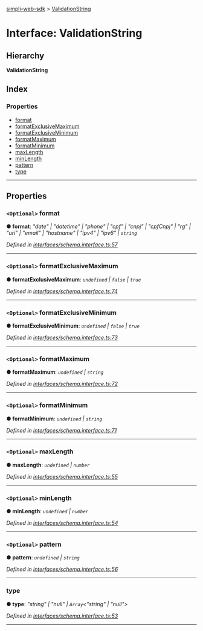 [simpli-web-sdk](../README.md) > [ValidationString](../interfaces/validationstring.md)

# Interface: ValidationString

## Hierarchy

**ValidationString**

## Index

### Properties

* [format](validationstring.md#format)
* [formatExclusiveMaximum](validationstring.md#formatexclusivemaximum)
* [formatExclusiveMinimum](validationstring.md#formatexclusiveminimum)
* [formatMaximum](validationstring.md#formatmaximum)
* [formatMinimum](validationstring.md#formatminimum)
* [maxLength](validationstring.md#maxlength)
* [minLength](validationstring.md#minlength)
* [pattern](validationstring.md#pattern)
* [type](validationstring.md#type)

---

## Properties

<a id="format"></a>

### `<Optional>` format

**● format**: *"date" \| "datetime" \| "phone" \| "cpf" \| "cnpj" \| "cpfCnpj" \| "rg" \| "uri" \| "email" \| "hostname" \| "ipv4" \| "ipv6" \| `string`*

*Defined in [interfaces/schema.interface.ts:57](https://github.com/simplitech/simpli-web-sdk/blob/a829314/src/interfaces/schema.interface.ts#L57)*

___
<a id="formatexclusivemaximum"></a>

### `<Optional>` formatExclusiveMaximum

**● formatExclusiveMaximum**: *`undefined` \| `false` \| `true`*

*Defined in [interfaces/schema.interface.ts:74](https://github.com/simplitech/simpli-web-sdk/blob/a829314/src/interfaces/schema.interface.ts#L74)*

___
<a id="formatexclusiveminimum"></a>

### `<Optional>` formatExclusiveMinimum

**● formatExclusiveMinimum**: *`undefined` \| `false` \| `true`*

*Defined in [interfaces/schema.interface.ts:73](https://github.com/simplitech/simpli-web-sdk/blob/a829314/src/interfaces/schema.interface.ts#L73)*

___
<a id="formatmaximum"></a>

### `<Optional>` formatMaximum

**● formatMaximum**: *`undefined` \| `string`*

*Defined in [interfaces/schema.interface.ts:72](https://github.com/simplitech/simpli-web-sdk/blob/a829314/src/interfaces/schema.interface.ts#L72)*

___
<a id="formatminimum"></a>

### `<Optional>` formatMinimum

**● formatMinimum**: *`undefined` \| `string`*

*Defined in [interfaces/schema.interface.ts:71](https://github.com/simplitech/simpli-web-sdk/blob/a829314/src/interfaces/schema.interface.ts#L71)*

___
<a id="maxlength"></a>

### `<Optional>` maxLength

**● maxLength**: *`undefined` \| `number`*

*Defined in [interfaces/schema.interface.ts:55](https://github.com/simplitech/simpli-web-sdk/blob/a829314/src/interfaces/schema.interface.ts#L55)*

___
<a id="minlength"></a>

### `<Optional>` minLength

**● minLength**: *`undefined` \| `number`*

*Defined in [interfaces/schema.interface.ts:54](https://github.com/simplitech/simpli-web-sdk/blob/a829314/src/interfaces/schema.interface.ts#L54)*

___
<a id="pattern"></a>

### `<Optional>` pattern

**● pattern**: *`undefined` \| `string`*

*Defined in [interfaces/schema.interface.ts:56](https://github.com/simplitech/simpli-web-sdk/blob/a829314/src/interfaces/schema.interface.ts#L56)*

___
<a id="type"></a>

###  type

**● type**: *"string" \| "null" \| `Array`<"string" \| "null">*

*Defined in [interfaces/schema.interface.ts:53](https://github.com/simplitech/simpli-web-sdk/blob/a829314/src/interfaces/schema.interface.ts#L53)*

___

